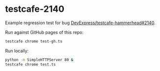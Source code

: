 testcafe-2140
=============

Example regression test for bug [DevExpress/testcafe-hammerhead#2140](https://github.com/DevExpress/testcafe-hammerhead/issues/2140).

Run against GitHub pages of this repo:

```sh
testcafe chrome test-gh.ts
```

Run locally:

```sh
python -m SimpleHTTPServer 80 &
testcafe chrome test.ts
```

